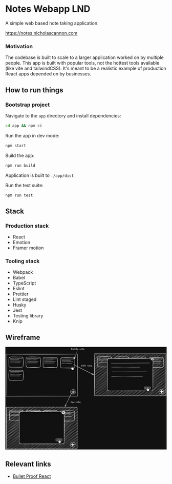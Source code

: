 # Notes Webapp LND

A simple web based note taking application.

https://notes.nicholascannon.com

### Motivation

The codebase is built to scale to a larger application worked on by multiple people.
This app is built with popular tools, not the hottest tools available (like vite and tailwindCSS).
It's meant to be a realistic example of production React apps depended on by businesses.

## How to run things

### Bootstrap project

Navigate to the `app` directory and install dependencies:

```bash
cd app && npm ci
```

Run the app in dev mode:

```bash
npm start
```

Build the app:

```bash
npm run build
```

Application is built to `./app/dist`

Run the test suite:

```bash
npm run test
```

## Stack

### Production stack

-   React
-   Emotion
-   Framer motion

### Tooling stack

-   Webpack
-   Babel
-   TypeScript
-   Eslint
-   Prettier
-   Lint staged
-   Husky
-   Jest
-   Testing library
-   Knip

## Wireframe

![Application wireframe](./docs/wireframe.png)

## Relevant links

-   [Bullet Proof React](https://github.com/alan2207/bulletproof-react)
